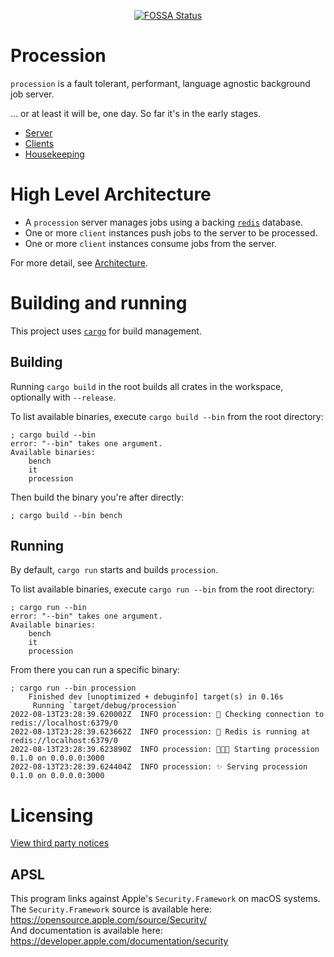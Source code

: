 <div align="center">

[![FOSSA Status](https://app.fossa.com/api/projects/custom%2B32924%2Fgithub.com%2Fjssblck%2Fprocession.svg?type=small)](https://app.fossa.com/projects/custom%2B32924%2Fgithub.com%2Fjssblck%2Fprocession?ref=badge_small)

</div>

# Procession

`procession` is a fault tolerant, performant, language agnostic background job server.

... or at least it will be, one day. So far it's in the early stages.

- [Server](./server/README.md)
- [Clients](./client/README.md)
- [Housekeeping](./housekeeping/README.md)

# High Level Architecture

- A `procession` server manages jobs using a backing [`redis`](https://redis.io/) database.
- One or more `client` instances push jobs to the server to be processed.
- One or more `client` instances consume jobs from the server.

For more detail, see [Architecture](./ARCHITECTURE.md).

# Building and running

This project uses [`cargo`](https://doc.rust-lang.org/cargo/) for build management.

## Building

Running `cargo build` in the root builds all crates in the workspace, optionally with `--release`.

To list available binaries, execute `cargo build --bin` from the root directory:
```
; cargo build --bin
error: "--bin" takes one argument.
Available binaries:
    bench
    it
    procession
```

Then build the binary you're after directly:
```
; cargo build --bin bench
```

## Running

By default, `cargo run` starts and builds `procession`.

To list available binaries, execute `cargo run --bin` from the root directory:
```
; cargo run --bin
error: "--bin" takes one argument.
Available binaries:
    bench
    it
    procession
```

From there you can run a specific binary:
```
; cargo run --bin procession
    Finished dev [unoptimized + debuginfo] target(s) in 0.16s
     Running `target/debug/procession`
2022-08-13T23:28:39.620002Z  INFO procession: 🤔 Checking connection to redis://localhost:6379/0
2022-08-13T23:28:39.623662Z  INFO procession: 💚 Redis is running at redis://localhost:6379/0
2022-08-13T23:28:39.623890Z  INFO procession: 👩🏻‍💻 Starting procession 0.1.0 on 0.0.0.0:3000
2022-08-13T23:28:39.624404Z  INFO procession: ✨ Serving procession 0.1.0 on 0.0.0.0:3000
```

# Licensing

[View third party notices](https://app.fossa.com/reports/9bb31527-cd6e-4186-adbe-f561d236ef2c)

## APSL

This program links against Apple's `Security.Framework` on macOS systems.<br>
The `Security.Framework` source is available here: https://opensource.apple.com/source/Security/<br>
And documentation is available here: https://developer.apple.com/documentation/security
